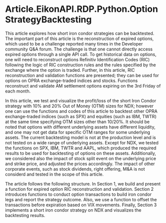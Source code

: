 # Article.EikonAPI.RDP.Python.OptionStrategyBacktesting

This article explores how short iron condor strategies can be backtested. The important part of this article is the reconstruction of expired options, which used to be a challenge reported many times in the Developer community Q&A forum. The challenge is that one cannot directly access expired options through a single API call. To get historical data on options, one will need to reconstruct options Refinitiv Identification Codes (RIC) following the logic of RIC construction rules and the rules specified by the exchange where the option is traded. Further, in this article, RIC reconstruction and validation functions are presented; they can be used for options on OPRA exchange-traded indices and stocks. Functions reconstruct and validate AM settlement options expiring on the 3rd Friday of each month.

In this article, we test and visualize the profit/loss of the short Iron Condor strategy with 10% and 20% Out of Money (OTM) sizes for NDX; however one can use the functions and codes of this article to backtest other OPRA exchange-traded indices (such as SPX) and equities (such as IBM, TWTR) at the same time specifying OTM sizes other than 10/20%. It should be noted that options with different underlying assets have different liquidity, and one may not get data for specific OTM ranges for some underlying assets. The current backtesting model is not at the production level and is not tested on a wide range of underlying assets. Except for NDX, we tested the functions on SPX, IBM, TWTR and AAPL, which produced the required results to be used for backtesting of options on these assets. Additionally, we considered also the impact of stock split event on the underlying price and strike price, and adjusted the prices accordingly. The impact of other corporate events, such as stock dividends, right offering, M&A is not considerd and tested in the scope of this article.

The article follows the following structure. In Section 1, we build and present a function for expired option RIC reconstruction and validation. Section 2 introduces functions to conduct option transactions to build iron condor legs and report the strategy outcome. Also, we use a function to offset the transactions before expiration based on VIX movements. Finally, Section 3 implements a short iron condor strategy on NDX and visualizes the backtesting results.
